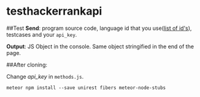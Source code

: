 # testhackerrankapi

##Test
**Send**: program source code, language id that you use([list of id's](http://api.hackerrank.com/checker/languages.json)), testcases and your `api_key`. 

**Output**: JS Object in the console. Same object stringified in the end of the page. 

##After cloning:

Change *api_key* in `methods.js`.
```
meteor npm install --save unirest fibers meteor-node-stubs
```


